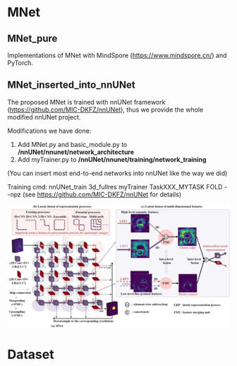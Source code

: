 # MNet

## MNet_pure
Implementations of MNet with MindSpore (https://www.mindspore.cn/) and PyTorch. 


## MNet_inserted_into_nnUNet
The proposed MNet is trained with nnUNet framework (https://github.com/MIC-DKFZ/nnUNet), thus we provide the whole modified nnUNet project. 

Modifications we have done:
1) Add MNet.py and basic_module.py to **/nnUNet/nnunet/network_architecture**
2) Add myTrainer.py to **/nnUNet/nnunet/training/network_training**

(You can insert most end-to-end networks into nnUNet like the way we did)

Training cmd:
nnUNet_train 3d_fullres myTrainer TaskXXX_MYTASK FOLD --npz (see https://github.com/MIC-DKFZ/nnUNet for details)










<img src="https://github.com/zfdong-code/MNet/blob/main/MNet.jpg" width="800px"> 

# Dataset


